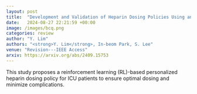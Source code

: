 ```yaml
---
layout: post
title:  "Development and Validation of Heparin Dosing Policies Using an Offline Reinforcement Learning Algorithm"
date:   2024-08-27 22:21:59 +00:00
image: /images/bcq.png
categories: review
author: "Y. Lim"
authors: "<strong>Y. Lim</strong>, In-beom Park, S. Lee"
venue: "Revision---IEEE Access"
arxiv: https://arxiv.org/abs/2409.15753
---
```

This study proposes a reinforcement learning (RL)-based personalized heparin dosing policy for ICU patients to ensure optimal dosing and minimize complications.
